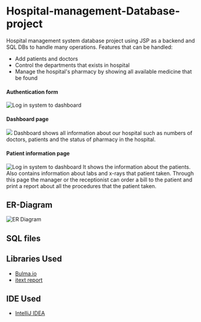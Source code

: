 # Hospital-management-Database-project
Hospital management system database project using JSP as a backend and SQL DBs to handle many operations.
Features that can be handled:
- Add patients and doctors
- Control the departments that exists in hospital
- Manage the hospital's pharmacy by showing all available medicine that be found

#### Authentication form
![Log in system to dashboard](https://github.com/MohammedShalan/Hospital-management-Database-project/blob/master/screenshots/login.png)

#### Dashboard page
![](https://github.com/MohammedShalan/Hospital-management-Database-project/blob/master/screenshots/dashboard.png)
Dashboard shows all information about our hospital such as numbers of doctors, patients and the status of pharmacy in the hospital.
#### Patient information page
![Log in system to dashboard](https://github.com/MohammedShalan/Hospital-management-Database-project/blob/master/screenshots/info_patient.png)
It shows the information about the patients. Also contains information about labs and x-rays that patient taken. Through this page the manager or the receptionist can order a bill to the patient and print a report about all the procedures that the patient taken.  
## ER-Diagram
![ER Diagram](https://github.com/MohammedShalan/Hospital-management-Database-project/blob/master/screenshots/eer_diagram.png)

## SQL files

## Libraries Used

- [Bulma.io](https://bulma.io/documentation/)
- [itext report](https://developers.itextpdf.com/examples/xml-worker-itext5/reporting-examples)

## IDE Used
- [IntelliJ IDEA](https://www.jetbrains.com/idea/)
